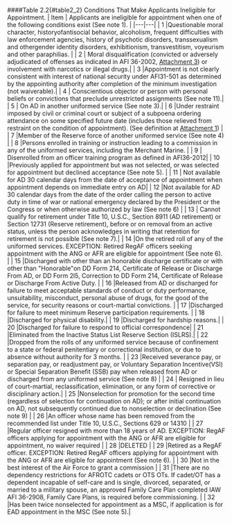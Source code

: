 ####Table 2.2{#table2_2} Conditions That Make Applicants Ineligible for Appointment.
| Item | Applicants are ineligible for appointment when one of the following conditions exist (See note 1). |
|---|---|
| 1  |Questionable moral character, historyofantisocial behavior, alcoholism, frequent difficulties with law enforcement agencies, history of psychotic disorders, transsexualism and othergender identity disorders, exhibitionism, transvestitism, voyeurism and other paraphilias.	|
| 2  |	Moral disqualification (convicted or adversely adjudicated of offenses as indicated in AFI 36-2002, [Attachment 3](./attachments/attachment3.md)) or involvement with narcotics or illegal drugs.|
| 3  |Appointment is not clearly consistent with interest of national security under AFI31-501 as determined by the appointing authority after completion of the minimum investigation (not waiverable).|
| 4  |	Conscientious objector or person with personal beliefs or convictions that preclude unrestricted assignments (See note 11).|
| 5  |	On AD in another uniformed service (See note 3).|
| 6  |Under restraint imposed by civil or criminal court or subject of a subpoena ordering attendance on some specified future date (includes those relieved from restraint on the condition of appointment). (See definition at [Attachment 1](./attachments/attachment1.md))	|
| 7  |Member of the Reserve force of another uniformed service (See note 4)	|
| 8  |Persons enrolled in training or instruction leading to a commission in any of the uniformed services, including the Merchant Marine.	|
| 9  |	Disenrolled from an officer training program as defined in AFI36-2012|
| 10 |Previously applied for appointment but was not selected, or was selected for appointment but declined acceptance (See note 5).	|
| 11 |	Not available for AD 30 calendar days from the date of acceptance of appointment when appointment depends on immediate entry on AD|
| 12 |Not available for AD 30 calendar days from the date of the order calling the person to active duty in time of war or national emergency declared by the President or the Congress or when otherwise authorized by law (See note 6)	|
| 13 |	Cannot qualify for retirement under Title 10, U.S.C., Section 8911 (AD retirement) or Section 12731 (Reserve retirement), before or on removal from an active status, unless the person acknowledges in writing that retention for retirement is not possible (See note 7).|
| 14 |On the retired roll of any of the uniformed services. EXCEPTION:  Retired RegAF officers seeking appointment with the ANG or AFR are eligible for appointment (See note 6).	|
| 15 |Discharged with other than an honorable discharge certificate or with other than "Honorable"on DD Form 214, Certificate of Release or Discharge From AD, or DD Form 2l5, Correction to DD Form 214, Certificate of Release or Discharge From Active Duty.	|
| 16 |Released from AD or discharged for failure to meet acceptable standards of conduct or duty performance, unsuitability, misconduct, personal abuse of drugs, for the good of the service, for security reasons or court-martial convictions.	|
| 17 |Discharged for failure to meet minimum Reserve participation requirements.	|
| 18 |Discharged for physical disability.|
| 19 |Discharged for hardship reasons.|
| 20 |Discharged for failure to respond to official correspondence|
| 21 |Eliminated from the Inactive Status List Reserve Section (ISLRS).|
| 22 |Dropped from the rolls of any uniformed service because of confinement to a state or federal penitentiary or correctional institution, or due to absence without authority for 3 months.	|
| 23 |Received severance pay, or separation pay, or readjustment pay, or Voluntary Separation Incentive(VSI) or Special Separation Benefit (SSB) pay when released from AD or discharged from any uniformed service (See note 8)	|
| 24 |	Resigned in lieu of court-martial, reclassification, elimination, or any form of corrective or disciplinary action.|
| 25 |Nonselection for promotion for the second time (regardless of selection for continuation on AD); or after initial continuation on AD, not subsequently continued due to nonselection or declination (See note 9)	|
| 26 |An officer whose name has been removed from the recommended list under Title 10, U.S.C., Sections 629 or 14310	|
| 27 |Regular officer resigned with more than 18 years of AD.  EXCEPTION:  RegAF officers applying for appointment with the ANG or AFR are eligible for appointment, no waiver required	|
| 28 |DELETED	|
| 29 |Retired as a RegAF officer.  EXCEPTION:  Retired RegAF officers applying for appointment with the ANG or AFR are eligible for appointment (See note 6).	|
| 30 |Not in the best interest of the Air Force to grant a commission	|
| 31 |There are no dependency restrictions for AFROTC cadets or OTS OTs.  If cadet/OT has a dependent incapable of self-care and is single, divorced, separated, or married to a military spouse, an approved Family Care Plan completed IAW AFI 36-2908, Family Care Plans, is required before commissioning.	|
| 32 |Has been twice nonselected for appointment as a MSC, if application is for EAD appointment in the MSC (See note 5).|